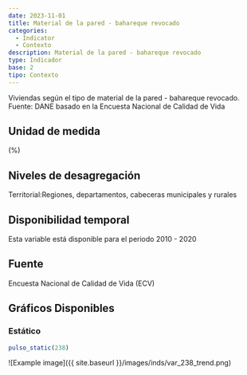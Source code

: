 ```yaml
---
date: 2023-11-01
title: Material de la pared - bahareque revocado
categories:
  - Indicator
  - Contexto
description: Material de la pared - bahareque revocado
type: Indicador
base: 2
tipo: Contexto
--- 
```


Viviendas según el tipo de material de la pared - bahareque revocado.
Fuente: DANE basado en la Encuesta Nacional de Calidad de Vida

## Unidad de medida
(%)

## Niveles de desagregación
Territorial:Regiones, departamentos, cabeceras municipales y rurales

## Disponibilidad temporal
Esta variable está disponible para el periodo 2010 - 2020

## Fuente
Encuesta Nacional de Calidad de Vida (ECV)

## Gráficos Disponibles

### Estático

``` R
pulso_static(238)
```

![Example image]({{ site.baseurl }}/images/inds/var_238_trend.png)